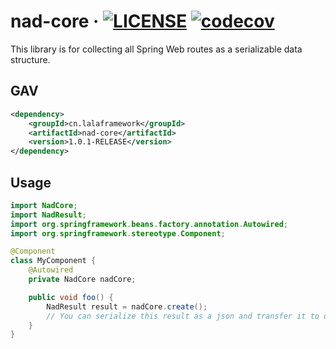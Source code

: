 # nad-core · [![LICENSE](https://img.shields.io/github/license/HuolalaTech/nad)](../LICENSE.txt) [![codecov](https://codecov.io/gh/HuolalaTech/nad/branch/main/graph/badge.svg?token=3YnCtwfAzL&flag=nad-java-core)](https://app.codecov.io/gh/HuolalaTech/nad/tree/main/nad-java-core)
This library is for collecting all Spring Web routes as a serializable data structure.

## GAV

```xml
<dependency>
    <groupId>cn.lalaframework</groupId>
    <artifactId>nad-core</artifactId>
    <version>1.0.1-RELEASE</version>
</dependency>
```

## Usage

```java
import NadCore;
import NadResult;
import org.springframework.beans.factory.annotation.Autowired;
import org.springframework.stereotype.Component;

@Component
class MyComponent {
    @Autowired
    private NadCore nadCore;

    public void foo() {
        NadResult result = nadCore.create();
        // You can serialize this result as a json and transfer it to other services.
    }
}
```
